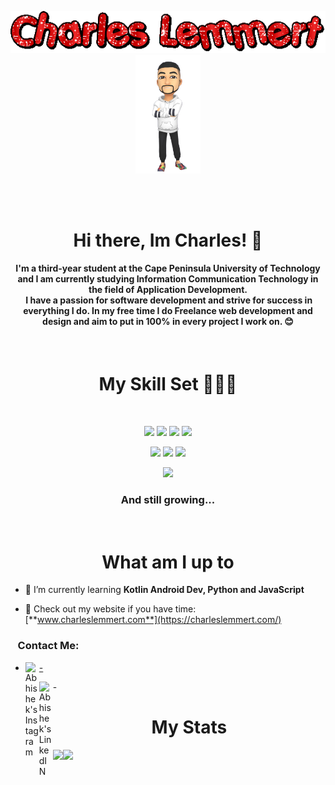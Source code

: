 <p align="center">
  <img src="https://github.com/AsteroAlien/AsteroAlien/blob/main/text.gif" alt="animated"/>
  <img height="190"  src="https://github.com/AsteroAlien/AsteroAlien/blob/main/icon.png" alt="animated"/>
</p>
<br/>
<br/>

<h1 align="center">Hi there, Im Charles! 👋</h1>
<h4  align="center">
I'm a third-year student at the Cape Peninsula University of Technology and I am currently studying Information Communication Technology in the field of Application Development.
<br/>
&nbsp;I have a passion for software development and strive for success in everything I do. In my free time I do Freelance web development and design and aim to put in 100% in every project I work on. 😊
</h4>

<br/>

<h1 align="center">My Skill Set 👨🏽‍💻 </h1>
<br/>

<p align="center">
<img height="40" src="https://img.shields.io/badge/java-%23ED8B00.svg?style=for-the-badge&logo=java&logoColor=white"/>
<img height="40" src="https://img.shields.io/badge/c%23-%23239120.svg?style=for-the-badge&logo=c-sharp&logoColor=white"/>
<img height="40" src="https://img.shields.io/badge/kotlin-%230095D5.svg?style=for-the-badge&logo=kotlin&logoColor=white"/>
<img height="40" src="https://img.shields.io/badge/python-3670A0?style=for-the-badge&logo=python&logoColor=ffdd54"/>
</p>

<p align="center">
<img height="40" src="https://img.shields.io/badge/html5-%23E34F26.svg?style=for-the-badge&logo=html5&logoColor=white"/>
<img height="40" src="https://img.shields.io/badge/css3-%231572B6.svg?style=for-the-badge&logo=css3&logoColor=white"/>
<img height="40" src="https://img.shields.io/badge/javascript-%23323330.svg?style=for-the-badge&logo=javascript&logoColor=%23F7DF1E"/>
</p>

<p align="center">
<img height="40" src="https://img.shields.io/badge/sqlite-%2307405e.svg?style=for-the-badge&logo=sqlite&logoColor=white"/>
</p>

<h3 align="center">And still growing...</h3>

<br/>

<h1 align="center">What am I up to</h1>

- 🌱 I’m currently learning **Kotlin Android Dev, Python and JavaScript**

- 📝 Check out my website if you have time: [**www.charleslemmert.com**](https://charleslemmert.com/)

<!--- - 📫 How to reach me **info@charleslemmert.com**-->

<h3>&nbsp; &nbsp;Contact Me:</h3>

- <a href="https://www.instagram.com/charleslemmert/">
  - <img align="left" alt="Abhishek's Instagram" width="22px" src="https://raw.githubusercontent.com/hussainweb/hussainweb/main/icons/instagram.png" />
</a>
- <a href="https://www.linkedin.com/in/charles-lemmert-5982b51a9/">
  <img align="left" alt="Abhishek's LinkedIN" width="22px" src="https://raw.githubusercontent.com/peterthehan/peterthehan/master/assets/linkedin.svg" />
</a>


<h1 align="center">My Stats</h1>
<img align="left" src="https://github-readme-stats.vercel.app/api?username=Astro-Alien&show_icons=true&theme=radical" />
<img align="left" width="35%" src="https://github-readme-stats.vercel.app/api/top-langs/?username=Astro-Alien&layout=compact)](https://github.com/anuraghazra/github-readme-stats" />
